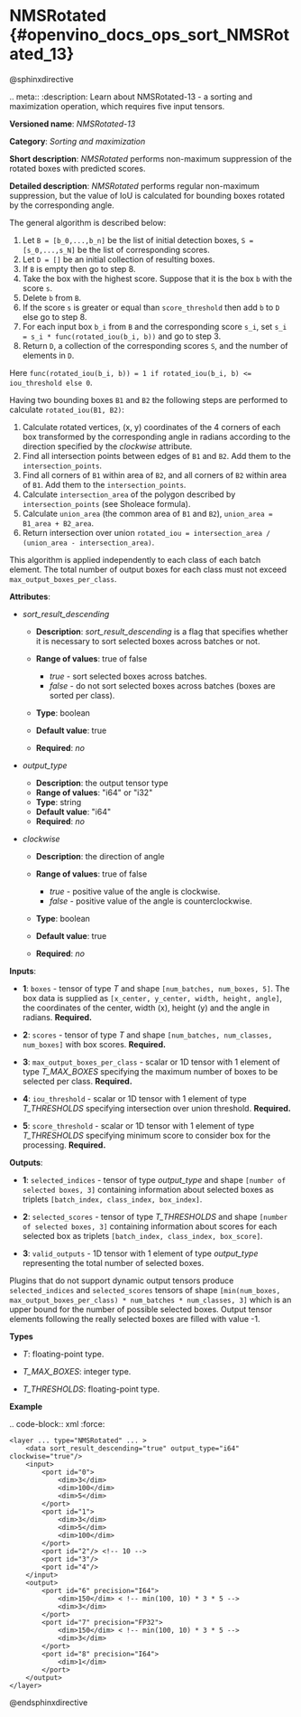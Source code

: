# NMSRotated {#openvino_docs_ops_sort_NMSRotated_13}

@sphinxdirective

.. meta::
  :description: Learn about NMSRotated-13 - a sorting and maximization
                operation, which requires five input tensors.

**Versioned name**: *NMSRotated-13*

**Category**: *Sorting and maximization*

**Short description**: *NMSRotated* performs non-maximum suppression of the rotated boxes with predicted scores.

**Detailed description**: *NMSRotated* performs regular non-maximum suppression, but the value of IoU is calculated for bounding boxes rotated by the corresponding angle.

The general algorithm is described below:

1.  Let ``B = [b_0,...,b_n]`` be the list of initial detection boxes, ``S = [s_0,...,s_N]`` be  the list of corresponding scores.
2.  Let ``D = []`` be an initial collection of resulting boxes.
3.  If ``B`` is empty then go to step 8.
4.  Take the box with the highest score. Suppose that it is the box ``b`` with the score ``s``.
5.  Delete ``b`` from ``B``.
6.  If the score ``s`` is greater or equal than ``score_threshold``  then add ``b`` to ``D`` else go to step 8.
7.  For each input box ``b_i`` from ``B`` and the corresponding score ``s_i``, set ``s_i = s_i * func(rotated_iou(b_i, b))`` and go to step 3.
8.  Return ``D``, a collection of the corresponding scores ``S``, and the number of elements in ``D``.

Here ``func(rotated_iou(b_i, b)) = 1 if rotated_iou(b_i, b) <= iou_threshold else 0``.

Having two bounding boxes ``B1`` and ``B2`` the following steps are performed to calculate ``rotated_iou(B1, B2)``:

1. Calculate rotated vertices, (x, y) coordinates of the 4 corners of each box transformed by the corresponding angle in radians according to the direction specified by the *clockwise* attribute.
2. Find all intersection points between edges of ``B1`` and ``B2``. Add them to the ``intersection_points``.
3. Find all corners of ``B1`` within area of ``B2``, and all corners of ``B2`` within area of ``B1``. Add them to the ``intersection_points``.
4. Calculate ``intersection_area`` of the polygon described by ``intersection_points`` (see Sholeace formula).
5. Calculate ``union_area`` (the common area of ``B1`` and ``B2``), `union_area = B1_area + B2_area`.
6. Return intersection over union ``rotated_iou = intersection_area / (union_area - intersection_area)``.


This algorithm is applied independently to each class of each batch element. The total number of output boxes for each class must not exceed ``max_output_boxes_per_class``.

**Attributes**:


* *sort_result_descending*

  * **Description**: *sort_result_descending* is a flag that specifies whether it is necessary to sort selected boxes across batches or not.
  * **Range of values**: true of false

    * *true* - sort selected boxes across batches.
    * *false* - do not sort selected boxes across batches (boxes are sorted per class).
  * **Type**: boolean
  * **Default value**: true
  * **Required**: *no*

* *output_type*

  * **Description**: the output tensor type
  * **Range of values**: "i64" or "i32"
  * **Type**: string
  * **Default value**: "i64"
  * **Required**: *no*

* *clockwise*

  * **Description**: the direction of angle
  * **Range of values**: true of false

    * *true* - positive value of the angle is clockwise.
    * *false* - positive value of the angle is counterclockwise.
  * **Type**: boolean
  * **Default value**: true
  * **Required**: *no*


**Inputs**:

*   **1**: ``boxes`` - tensor of type *T* and shape ``[num_batches, num_boxes, 5]``. The box data is supplied as ``[x_center, y_center, width, height, angle]``, the coordinates of the center, width (x), height (y) and the angle in radians. **Required.**

*   **2**: ``scores`` - tensor of type *T* and shape ``[num_batches, num_classes, num_boxes]`` with box scores. **Required.**

*   **3**: ``max_output_boxes_per_class`` - scalar or 1D tensor with 1 element of type *T_MAX_BOXES* specifying the maximum number of boxes to be selected per class. **Required.**

*   **4**: ``iou_threshold`` - scalar or 1D tensor with 1 element of type *T_THRESHOLDS* specifying intersection over union threshold. **Required.**

*   **5**: ``score_threshold`` - scalar or 1D tensor with 1 element of type *T_THRESHOLDS* specifying minimum score to consider box for the processing. **Required.**


**Outputs**:

*   **1**: ``selected_indices`` - tensor of type *output_type* and shape ``[number of selected boxes, 3]`` containing information about selected boxes as triplets ``[batch_index, class_index, box_index]``.

*   **2**: ``selected_scores`` - tensor of type *T_THRESHOLDS* and shape ``[number of selected boxes, 3]`` containing information about scores for each selected box as triplets ``[batch_index, class_index, box_score]``.

*   **3**: ``valid_outputs`` - 1D tensor with 1 element of type *output_type* representing the total number of selected boxes.

Plugins that do not support dynamic output tensors produce ``selected_indices`` and ``selected_scores`` tensors of shape ``[min(num_boxes, max_output_boxes_per_class) * num_batches * num_classes, 3]`` which is an upper bound for the number of possible selected boxes. Output tensor elements following the really selected boxes are filled with value -1.

**Types**

* *T*: floating-point type.

* *T_MAX_BOXES*: integer type.

* *T_THRESHOLDS*: floating-point type.


**Example**

.. code-block:: xml
    :force:

    <layer ... type="NMSRotated" ... >
        <data sort_result_descending="true" output_type="i64" clockwise="true"/>
        <input>
            <port id="0">
                <dim>3</dim>
                <dim>100</dim>
                <dim>5</dim>
            </port>
            <port id="1">
                <dim>3</dim>
                <dim>5</dim>
                <dim>100</dim>
            </port>
            <port id="2"/> <!-- 10 -->
            <port id="3"/>
            <port id="4"/>
        </input>
        <output>
            <port id="6" precision="I64">
                <dim>150</dim> < !-- min(100, 10) * 3 * 5 -->
                <dim>3</dim>
            </port>
            <port id="7" precision="FP32">
                <dim>150</dim> < !-- min(100, 10) * 3 * 5 -->
                <dim>3</dim>
            </port>
            <port id="8" precision="I64">
                <dim>1</dim>
            </port>
        </output>
    </layer>

@endsphinxdirective
